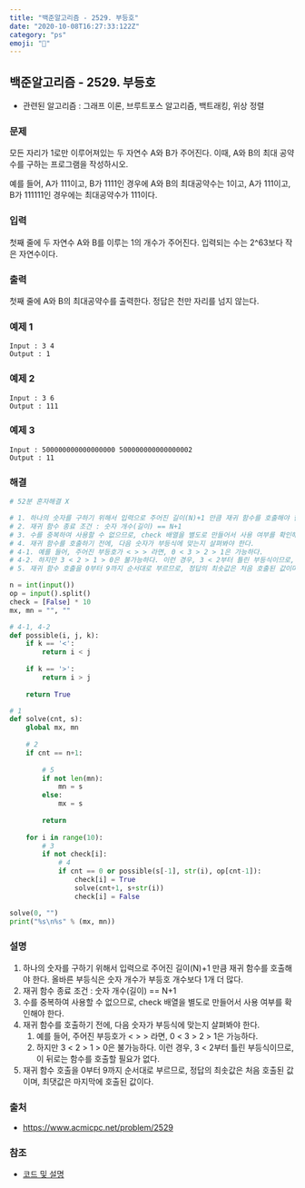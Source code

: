 ```yaml
---
title: "백준알고리즘 - 2529. 부등호"
date: "2020-10-08T16:27:33:122Z"
category: "ps"
emoji: "🌄"
---
```


## 백준알고리즘 - 2529. 부등호

- 관련된 알고리즘 : 그래프 이론, 브루트포스 알고리즘, 백트래킹, 위상 정렬

### 문제

모든 자리가 1로만 이루어져있는 두 자연수 A와 B가 주어진다. 이때, A와 B의 최대 공약수를 구하는 프로그램을 작성하시오.

예를 들어, A가 111이고, B가 1111인 경우에 A와 B의 최대공약수는 1이고, A가 111이고, B가 111111인 경우에는 최대공약수가 111이다.

### 입력

첫째 줄에 두 자연수 A와 B를 이루는 1의 개수가 주어진다. 입력되는 수는 2^63보다 작은 자연수이다.

### 출력

첫째 줄에 A와 B의 최대공약수를 출력한다. 정답은 천만 자리를 넘지 않는다.

### 예제 1

```
Input : 3 4
Output : 1
```

### 예제 2

```
Input : 3 6
Output : 111
```

### 예제 3

```
Input : 500000000000000000 500000000000000002
Output : 11
```


### 해결

```python
# 52분 혼자해결 X

# 1. 하나의 숫자를 구하기 위해서 입력으로 주어진 길이(N)+1 만큼 재귀 함수를 호출해야 한다. 올바른 부등식은 숫자 개수가 부등호 개수보다 1개 더 많다.
# 2. 재귀 함수 종료 조건 : 숫자 개수(길이) == N+1
# 3. 수를 중복하여 사용할 수 없으므로, check 배열을 별도로 만들어서 사용 여부를 확인해야 한다.
# 4. 재귀 함수를 호출하기 전에, 다음 숫자가 부등식에 맞는지 살펴봐야 한다.
# 4-1. 예를 들어, 주어진 부등호가 < > > 라면, 0 < 3 > 2 > 1은 가능하다. 
# 4-2. 하지만 3 < 2 > 1 > 0은 불가능하다. 이런 경우, 3 < 2부터 틀린 부등식이므로, 이 뒤로는 함수를 호출할 필요가 없다.
# 5. 재귀 함수 호출을 0부터 9까지 순서대로 부르므로, 정답의 최솟값은 처음 호출된 값이며, 최댓값은 마지막에 호출된 값이다.

n = int(input())
op = input().split()
check = [False] * 10
mx, mn = "", ""

# 4-1, 4-2
def possible(i, j, k):
    if k == '<':
        return i < j
    
    if k == '>':
        return i > j
    
    return True

# 1
def solve(cnt, s):
    global mx, mn
    
    # 2
    if cnt == n+1:
        
        # 5
        if not len(mn):
            mn = s
        else:
            mx = s
            
        return
    
    for i in range(10):
        # 3
        if not check[i]:
            # 4
            if cnt == 0 or possible(s[-1], str(i), op[cnt-1]):
                check[i] = True
                solve(cnt+1, s+str(i))
                check[i] = False

solve(0, "")
print("%s\n%s" % (mx, mn))
```

### 설명

1. 하나의 숫자를 구하기 위해서 입력으로 주어진 길이(N)+1 만큼 재귀 함수를 호출해야 한다. 올바른 부등식은 숫자 개수가 부등호 개수보다 1개 더 많다.
2. 재귀 함수 종료 조건 : 숫자 개수(길이) == N+1
3. 수를 중복하여 사용할 수 없으므로, check 배열을 별도로 만들어서 사용 여부를 확인해야 한다.
4. 재귀 함수를 호출하기 전에, 다음 숫자가 부등식에 맞는지 살펴봐야 한다.
   1. 예를 들어, 주어진 부등호가 < > > 라면, 0 < 3 > 2 > 1은 가능하다. 
   2. 하지만 3 < 2 > 1 > 0은 불가능하다. 이런 경우, 3 < 2부터 틀린 부등식이므로, 이 뒤로는 함수를 호출할 필요가 없다.
5. 재귀 함수 호출을 0부터 9까지 순서대로 부르므로, 정답의 최솟값은 처음 호출된 값이며, 최댓값은 마지막에 호출된 값이다.


### 출처

- https://www.acmicpc.net/problem/2529

### 참조

- [코드 및 설명](https://rebas.kr/755)